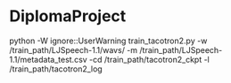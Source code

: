 # DiplomaProject

python -W ignore::UserWarning train_tacotron2.py -w /train_path/LJSpeech-1.1/wavs/ -m /train_path/LJSpeech-1.1/metadata_test.csv -cd /train_path/tacotron2_ckpt -l /train_path/tacotron2_log
